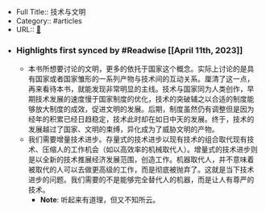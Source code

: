 - Full Title:: 技术与文明
- Category:: #articles
- URL:: [🔗](https://book.douban.com/subject/35230119/)
- ### Highlights first synced by #Readwise [[April 11th, 2023]]
    - 本书所想要讨论的文明，更多的依托于国家这个概念。实际上讨论的是具有国家或者国家雏形的一系列产物与技术间的互动关系。厘清了这一点，再来看待本书，就能发现非常明显的主线。技术与国家同为人类创作，早期技术发展的速度慢于国家制度的优化，技术的突破辅之以合适的制度能够放大制度的成效，促进文明的发展。后期，制度虽然仍有调整但是因为经年的积累已经日趋稳定，技术此时却在如日中天的发展。终于，技术的发展越过了国家、文明的束缚，异化成为了威胁文明的产物。
    - 我们需要增量技术进步。存量式的技术进步以现有技术的组合取代现有技术、压缩人的工作机会（如以高效率的机械取代人）。增量式的技术进步则是以全新的技术推展经济发展范围，创造工作。机器取代人，并不意味着被取代的人可以去做更高级的工作，而是彻底被抛弃了。这就是当下技术进步的问题。我们需要的不是能够完全替代人的机器，而是让人有尊严的技术。
        - **Note**: 听起来有道理，但又不知所云。
